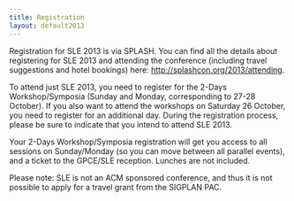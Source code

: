 ```yaml
---
title: Registration
layout: default2013
---
```


Registration for SLE 2013 is via SPLASH. You can find all the details about registering for SLE 2013 and attending the conference (including travel suggestions and hotel bookings) here: http://splashcon.org/2013/attending.

To attend just SLE 2013, you need to register for the 2-Days Workshop/Symposia (Sunday and Monday, corresponding to 27-28 October). If you also want to attend the workshops on Saturday 26 October, you need to register for an additional day. During the registration process, please be sure to indicate that you intend to attend SLE 2013. 

Your 2-Days Workshop/Symposia registration will get you access to all sessions on Sunday/Monday (so you can move between all parallel events), and a ticket to the GPCE/SLE reception. Lunches are not included.

Please note: SLE is not an ACM sponsored conference, and thus it is not possible to apply for a travel grant from the SIGPLAN PAC.
